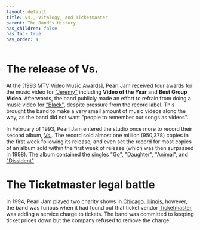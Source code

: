 ```yaml
---
layout: default
title: Vs., Vitalogy, and Ticketmaster
parent: The Band's History
has_children: false
has_toc: true
nav_order: 4
---
```


# The release of Vs.

At the [1993 MTV Video Music Awards], Pearl Jam received four awards for the music video for ["Jeremy"](https://google.com) including **Video of the Year** and **Best Group Video**. Afterwards, the band publicly made an effort to refrain from doing a music video for ["Black"](https://google.com), despite pressure from the record label. This brought the band to make a very small amount of music videos along the way, as the band did not want "people to remember our songs as videos". 

In February of 1993, Pearl Jam entered the studio once more to record their second album, [Vs.](https://google.com). The record sold almost one million (950,378) copies in the first week following its release, and even set the record for most copies of an album sold within the first week of release (which was then surpassed in 1998). The album contained the singles ["Go"](https://google.com), ["Daughter"](https://google.com), ["Animal"](https://google.com), and ["Dissident"](https://google.com)

# The Ticketmaster legal battle

In 1994, Pearl Jam played two charity shows in [Chicago, Illinois](https://google.com), however, the band was furious when it had found out that ticket vendor [Ticketmaster](https://google.com) was adding a service charge to tickets. The band was committed to keeping ticket prices down but the company refused to remove the charge. 

#

